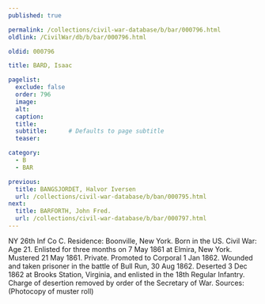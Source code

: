 ```yaml
---
published: true

permalink: /collections/civil-war-database/b/bar/000796.html
oldlink: /CivilWar/db/b/bar/000796.html

oldid: 000796

title: BARD, Isaac

pagelist:
  exclude: false
  order: 796
  image: 
  alt:
  caption:
  title:
  subtitle:      # Defaults to page subtitle
  teaser:

category: 
  - B 
  - BAR

previous:
  title: BANGSJORDET, Halvor Iversen
  url: /collections/civil-war-database/b/ban/000795.html  
next:
  title: BARFORTH, John Fred.
  url: /collections/civil-war-database/b/bar/000797.html   
---
```

NY 26th Inf Co C. Residence: Boonville, New York. Born in the US. Civil War: Age 21. Enlisted for three months on 7 May 1861 at Elmira, New York. Mustered 21 May 1861. Private. Promoted to Corporal 1 Jan 1862. Wounded and taken prisoner in the battle of Bull Run, 30 Aug 1862. Deserted 3 Dec 1862 at Brooks Station, Virginia, and enlisted in the 18th Regular Infantry. Charge of desertion removed by order of the Secretary of War. Sources: (Photocopy of muster roll)